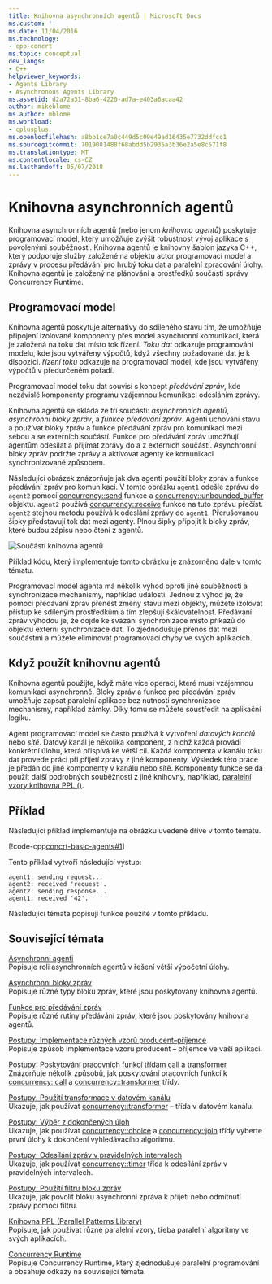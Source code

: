 ```yaml
---
title: Knihovna asynchronních agentů | Microsoft Docs
ms.custom: ''
ms.date: 11/04/2016
ms.technology:
- cpp-concrt
ms.topic: conceptual
dev_langs:
- C++
helpviewer_keywords:
- Agents Library
- Asynchronous Agents Library
ms.assetid: d2a72a31-8ba6-4220-ad7a-e403a6acaa42
author: mikeblome
ms.author: mblome
ms.workload:
- cplusplus
ms.openlocfilehash: a8bb1ce7a0c449d5c09e49ad16435e7732ddfcc1
ms.sourcegitcommit: 7019081488f68abdd5b2935a3b36e2a5e8c571f8
ms.translationtype: MT
ms.contentlocale: cs-CZ
ms.lasthandoff: 05/07/2018
---
```

# <a name="asynchronous-agents-library"></a>Knihovna asynchronních agentů
Knihovna asynchronních agentů (nebo jenom *knihovna agentů*) poskytuje programovací model, který umožňuje zvýšit robustnost vývoj aplikace s povolenými souběžnosti. Knihovna agentů je knihovny šablon jazyka C++, který podporuje služby založené na objektu actor programovací model a zprávy v procesu předávání pro hrubý toku dat a paralelní zpracování úlohy. Knihovna agentů je založený na plánování a prostředků součásti správy Concurrency Runtime.  
  
## <a name="programming-model"></a>Programovací model  
 Knihovna agentů poskytuje alternativy do sdíleného stavu tím, že umožňuje připojení izolované komponenty přes model asynchronní komunikaci, která je založená na toku dat místo tok řízení. *Toku dat* odkazuje programování modelu, kde jsou vytvářeny výpočtů, když všechny požadované dat je k dispozici. *řízení toku* odkazuje na programovací model, kde jsou vytvářeny výpočtů v předurčeném pořadí.  
  
 Programovací model toku dat souvisí s koncept *předávání zpráv*, kde nezávislé komponenty programu vzájemnou komunikaci odesláním zprávy.  
  
 Knihovna agentů se skládá ze tří součástí: *asynchronních agentů*, *asynchronní bloky zpráv*, a *funkce předávání zpráv*. Agenti uchování stavu a používat bloky zpráv a funkce předávání zpráv pro komunikaci mezi sebou a se externích součástí. Funkce pro předávání zpráv umožňují agentům odesílat a přijímat zprávy do a z externích součástí. Asynchronní bloky zpráv podržte zprávy a aktivovat agenty ke komunikaci synchronizované způsobem.  
  
 Následující obrázek znázorňuje jak dva agenti použití bloky zpráv a funkce předávání zpráv pro komunikaci. V tomto obrázku `agent1` odešle zprávu do `agent2` pomocí [concurrency::send](reference/concurrency-namespace-functions.md#send) funkce a [concurrency::unbounded_buffer](reference/unbounded-buffer-class.md) objektu. `agent2` používá [concurrency::receive](reference/concurrency-namespace-functions.md#receive) funkce na tuto zprávu přečíst. `agent2` stejnou metodu používá k odeslání zprávy do `agent1`. Přerušovanou šipky představují tok dat mezi agenty. Plnou šipky připojit k bloky zpráv, které budou zápisu nebo čtení z agentů.  
  
 ![Součástí knihovna agentů](../../parallel/concrt/media/agent_librarycomp.png "agent_librarycomp")  
  
 Příklad kódu, který implementuje tomto obrázku je znázorněno dále v tomto tématu.  
  
 Programovací model agenta má několik výhod oproti jiné souběžnosti a synchronizace mechanismy, například události. Jednou z výhod je, že pomocí předávání zpráv přenést změny stavu mezi objekty, můžete izolovat přístup ke sdíleným prostředkům a tím zlepšují škálovatelnost. Předávání zpráv výhodou je, že dojde ke svázání synchronizace místo příkazů do objektu externí synchronizace dat. To zjednodušuje přenos dat mezi součástmi a můžete eliminovat programovací chyby ve svých aplikacích.  
  
## <a name="when-to-use-the-agents-library"></a>Když použít knihovnu agentů  
 Knihovna agentů použijte, když máte více operací, které musí vzájemnou komunikaci asynchronně. Bloky zpráv a funkce pro předávání zpráv umožňuje zapsat paralelní aplikace bez nutnosti synchronizace mechanismy, například zámky. Díky tomu se můžete soustředit na aplikační logiku.  
  
 Agent programovací model se často používá k vytvoření *datových kanálů* nebo *sítě*. Datový kanál je několika komponent, z nichž každá provádí konkrétní úlohu, která přispívá ke větší cíl. Každá komponenta v kanálu toku dat provede práci při přijetí zprávy z jiné komponenty. Výsledek této práce je předán do jiné komponenty v kanálu nebo sítě. Komponenty funkce se dá použít další podrobných souběžnosti z jiné knihovny, například, [paralelní vzory knihovna PPL ()](../../parallel/concrt/parallel-patterns-library-ppl.md).  
  
## <a name="example"></a>Příklad  
 Následující příklad implementuje na obrázku uvedené dříve v tomto tématu.  
  
 [!code-cpp[concrt-basic-agents#1](../../parallel/concrt/codesnippet/cpp/asynchronous-agents-library_1.cpp)]  
  
 Tento příklad vytvoří následující výstup:  
  
```Output  
agent1: sending request...  
agent2: received 'request'.  
agent2: sending response...  
agent1: received '42'.  
```  
  
 Následující témata popisují funkce použité v tomto příkladu.  
  
## <a name="related-topics"></a>Související témata  
 [Asynchronní agenti](../../parallel/concrt/asynchronous-agents.md)  
 Popisuje roli asynchronních agentů v řešení větší výpočetní úlohy.  
  
 [Asynchronní bloky zpráv](../../parallel/concrt/asynchronous-message-blocks.md)  
 Popisuje různé typy bloku zpráv, které jsou poskytovány knihovna agentů.  
  
 [Funkce pro předávání zpráv](../../parallel/concrt/message-passing-functions.md)  
 Popisuje různé rutiny předávání zpráv, které jsou poskytovány knihovna agentů.  
  
 [Postupy: Implementace různých vzorů producent–příjemce](../../parallel/concrt/how-to-implement-various-producer-consumer-patterns.md)  
 Popisuje způsob implementace vzoru producent – příjemce ve vaší aplikaci.  
  
 [Postupy: Poskytování pracovních funkcí třídám call a transformer](../../parallel/concrt/how-to-provide-work-functions-to-the-call-and-transformer-classes.md)  
 Znázorňuje několik způsobů, jak poskytování pracovních funkcí k [concurrency::call](../../parallel/concrt/reference/call-class.md) a [concurrency::transformer](../../parallel/concrt/reference/transformer-class.md) třídy.  
  
 [Postupy: Použití transformace v datovém kanálu](../../parallel/concrt/how-to-use-transformer-in-a-data-pipeline.md)  
 Ukazuje, jak používat [concurrency::transformer](../../parallel/concrt/reference/transformer-class.md) – třída v datovém kanálu.  
  
 [Postupy: Výběr z dokončených úloh](../../parallel/concrt/how-to-select-among-completed-tasks.md)  
 Ukazuje, jak používat [concurrency::choice](../../parallel/concrt/reference/choice-class.md) a [concurrency::join](../../parallel/concrt/reference/join-class.md) třídy vyberte první úlohy k dokončení vyhledávacího algoritmu.  
  
 [Postupy: Odesílání zpráv v pravidelných intervalech](../../parallel/concrt/how-to-send-a-message-at-a-regular-interval.md)  
 Ukazuje, jak používat [concurrency::timer](../../parallel/concrt/reference/timer-class.md) třída k odesílání zpráv v pravidelných intervalech.  
  
 [Postupy: Použití filtru bloku zpráv](../../parallel/concrt/how-to-use-a-message-block-filter.md)  
 Ukazuje, jak povolit bloku asynchronní zpráva k přijetí nebo odmítnutí zprávy pomocí filtru.  
  
 [Knihovna PPL (Parallel Patterns Library)](../../parallel/concrt/parallel-patterns-library-ppl.md)  
 Popisuje, jak používat různé paralelní vzory, třeba paralelní algoritmy ve svých aplikacích.  
  
 [Concurrency Runtime](../../parallel/concrt/concurrency-runtime.md)  
 Popisuje Concurrency Runtime, který zjednodušuje paralelní programování a obsahuje odkazy na související témata.

